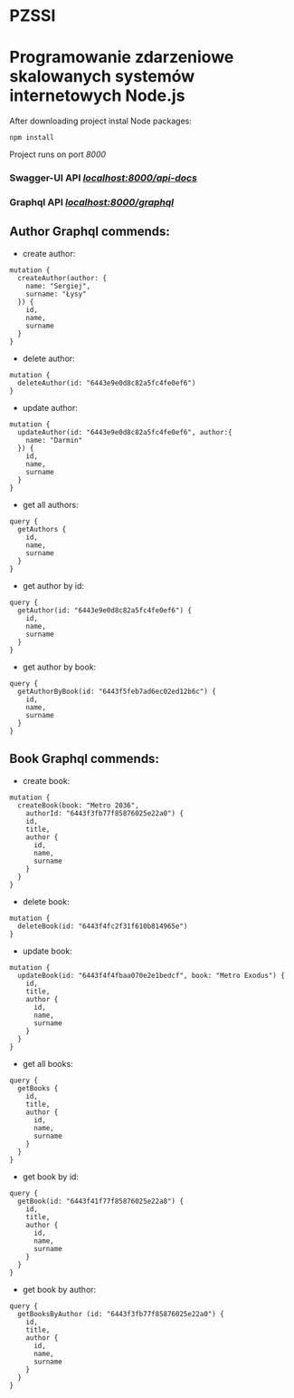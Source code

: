 # PZSSI
# Programowanie zdarzeniowe skalowanych systemów internetowych Node.js

After downloading project instal Node packages:
```
npm install
```

Project runs on port _8000_ 

### Swagger-UI API _[localhost:8000/api-docs](localhost:8000/api-docs)_ 
### Graphql API _[localhost:8000/graphql](localhost:8000/graphql)_

## Author Graphql commends: 

- create author:
```
mutation {
  createAuthor(author: {
    name: "Sergiej",
    surname: "Łysy"
  }) {
    id,
    name,
    surname
  }
}
```

- delete author:
```
mutation {
  deleteAuthor(id: "6443e9e0d8c82a5fc4fe0ef6")
}
```
 
- update author:
```
mutation {
  updateAuthor(id: "6443e9e0d8c82a5fc4fe0ef6", author:{
    name: "Darmin"
  }) {
  	id,
    name,
    surname
  }
}
```

- get all authors:
```
query {
  getAuthors {
    id,
    name,
    surname
  }
}
```

- get author by id:
```
query {
  getAuthor(id: "6443e9e0d8c82a5fc4fe0ef6") {
    id,
    name,
    surname
  }
}
```

- get author by book:
```
query {
  getAuthorByBook(id: "6443f5feb7ad6ec02ed12b6c") {
    id,
    name,
    surname
  }
}
```

## Book Graphql commends: 

- create book:
```
mutation {
  createBook(book: "Metro 2036", 
    authorId: "6443f3fb77f85876025e22a0") {
    id,
    title,
    author {
      id,
      name,
      surname
    }
  }
}
```

- delete book:
```
mutation {
  deleteBook(id: "6443f4fc2f31f610b814965e")
}
```

- update book:
```
mutation {
  updateBook(id: "6443f4f4fbaa070e2e1bedcf", book: "Metro Exodus") {
    id,
    title,
    author {
      id,
      name,
      surname
    }
  }
}
```

- get all books:
```
query {
  getBooks {
    id,
    title,
    author {
      id,
      name,
      surname
    }
  }
}
```

- get book by id:
```
query {
  getBook(id: "6443f41f77f85876025e22a8") {
    id,
    title,
    author {
      id,
      name,
      surname
    }
  }
}
```

- get book by author:
```
query {
  getBooksByAuthor (id: "6443f3fb77f85876025e22a0") {
    id,
    title,
    author {
      id,
      name,
      surname
    }
  }
}
```
